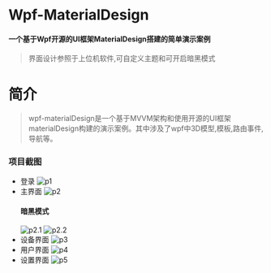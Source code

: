# Wpf-MaterialDesign
  #### 一个基于Wpf开源的UI框架MaterialDesign搭建的简单演示案例 
  > 界面设计参照于上位机软件,可自定义主题和可开启暗黑模式
# 简介
> wpf-materialDesign是一个基于MVVM架构和使用开源的UI框架materialDesign构建的演示案例。其中涉及了wpf中3D模型,模板,路由事件,导航等。

### 项目截图
[p1]: https://img2020.cnblogs.com/blog/1738554/202112/1738554-20211206111813181-1744171484.png
[p2]: https://img2020.cnblogs.com/blog/1738554/202112/1738554-20211206112250314-1904862839.png
[p2.1]: https://img2020.cnblogs.com/blog/1738554/202112/1738554-20211206113658834-721712122.png
[p2.2]: https://img2020.cnblogs.com/blog/1738554/202112/1738554-20211206112256908-86277491.png
[p3]: https://img2020.cnblogs.com/blog/1738554/202112/1738554-20211206112321207-1675961665.png
[p4]: https://img2020.cnblogs.com/blog/1738554/202112/1738554-20211206112327611-1026775495.png
[p5]: https://img2020.cnblogs.com/blog/1738554/202112/1738554-20211206112335284-526951002.png
	
-  登录
   ![p1]
-  主界面
   ![p2]
   #### 暗黑模式
	![p2.1]
        ![p2.2]
-  设备界面
  ![p3]
-  用户界面
  ![p4]
-  设置界面
  ![p5]
